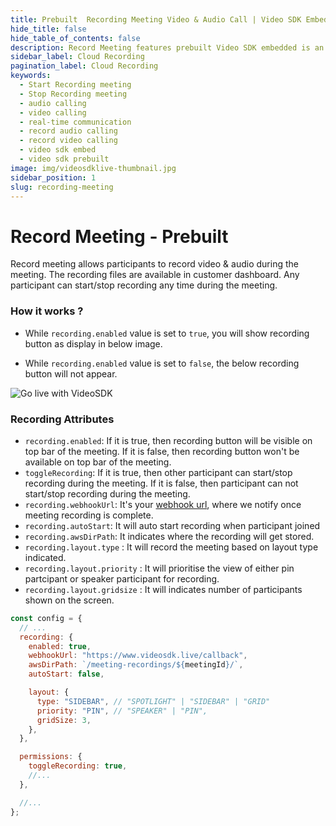 ```yaml
---
title: Prebuilt  Recording Meeting Video & Audio Call | Video SDK Embed Docs
hide_title: false
hide_table_of_contents: false
description: Record Meeting features prebuilt Video SDK embedded is an easy-to-use video calling API. Video SDK Prebuilt makes it easy for developers to add video calls 10 in minutes to any website or app.
sidebar_label: Cloud Recording
pagination_label: Cloud Recording
keywords:
  - Start Recording meeting
  - Stop Recording meeting
  - audio calling
  - video calling
  - real-time communication
  - record audio calling
  - record video calling
  - video sdk embed
  - video sdk prebuilt
image: img/videosdklive-thumbnail.jpg
sidebar_position: 1
slug: recording-meeting
---
```


# Record Meeting - Prebuilt

Record meeting allows participants to record video & audio during the meeting. The recording files are available in customer dashboard.
Any participant can start/stop recording any time during the meeting.

### How it works ?

- While `recording.enabled` value is set to `true`, you will show recording button as display in below image.

- While `recording.enabled` value is set to `false`, the below recording button will not appear.

![Go live with VideoSDK](/img/prebuilt/prebuilt-recording.png)

### Recording Attributes

- `recording.enabled`: If it is true, then recording button will be visible on top bar of the meeting. If it is false, then recording button won't be available on top bar of the meeting.
- `toggleRecording`: If it is true, then other participant can start/stop recording during the meeting. If it is false, then participant can not start/stop recording during the meeting.
- `recording.webhookUrl`: It's your [webhook url](https://en.wikipedia.org/wiki/Webhook), where we notify once meeting recording is complete.
- `recording.autoStart`: It will auto start recording when participant joined
- `recording.awsDirPath`: It indicates where the recording will get stored.
- `recording.layout.type` : It will record the meeting based on layout type indicated.
- `recording.layout.priority` : It will prioritise the view of either pin partcipant or speaker participant for recording.
- `recording.layout.gridsize` : It will indicates number of participants shown on the screen.

```js title="index.html"
const config = {
  // ...
  recording: {
    enabled: true,
    webhookUrl: "https://www.videosdk.live/callback",
    awsDirPath: `/meeting-recordings/${meetingId}/`,
    autoStart: false,

    layout: {
      type: "SIDEBAR", // "SPOTLIGHT" | "SIDEBAR" | "GRID"
      priority: "PIN", // "SPEAKER" | "PIN",
      gridSize: 3,
    },
  },

  permissions: {
    toggleRecording: true,
    //...
  },

  //...
};
```
